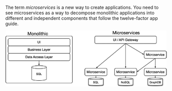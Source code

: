
The term *microservices* is a new way to create applications. You need to see microservices as a way to decompose monolithic applications into different and independent components that follow the twelve-factor app guide.

![](/assets/images/microservices.png)